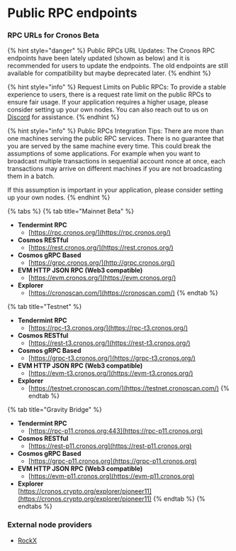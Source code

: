 # Public RPC endpoints

### RPC URLs for Cronos Beta

{% hint style="danger" %}
Public RPCs URL Updates: The Cronos RPC endpoints have been lately updated (shown as below) and it is recommended for users to update the endpoints. The old endpoints are still available for compatibility but maybe deprecated later.
{% endhint %}

{% hint style="info" %}
Request Limits on Public RPCs: To provide a stable experience to users, there is a request rate limit on the public RPCs to ensure fair usage. If your application requires a higher usage, please consider setting up your own nodes. You can also reach out to us on [Discord](https://discord.gg/cGtxgVfGMZ) for assistance.
{% endhint %}

{% hint style="info" %}
Public RPCs Integration Tips: There are more than one machines serving the public RPC services. There is no guarantee that you are served by the same machine every time. This could break the assumptions of some applications. For example when you want to broadcast multiple transactions in sequential account nonce at once, each transactions may arrive on different machines if you are not broadcasting them in a batch.

If this assumption is important in your application, please consider setting up your own nodes.
{% endhint %}

{% tabs %}
{% tab title="Mainnet Beta" %}
* **Tendermint RPC**
  * [https://rpc.cronos.org/](https://rpc.cronos.org/)
* **Cosmos RESTful**
  * [https://rest.cronos.org/](https://rest.cronos.org/)
* **Cosmos gRPC Based**
  * [https://grpc.cronos.org/](http://grpc.cronos.org/)
* **EVM HTTP JSON RPC (Web3 compatible)**
  * [https://evm.cronos.org/](https://evm.cronos.org/)
* **Explorer**
  * [https://cronoscan.com/](https://cronoscan.com/)
{% endtab %}

{% tab title="Testnet" %}
* **Tendermint RPC**
  * [https://rpc-t3.cronos.org/](https://rpc-t3.cronos.org/)
* **Cosmos RESTful**
  * [https://rest-t3.cronos.org/](https://rest-t3.cronos.org/)
* **Cosmos gRPC Based**
  * [https://grpc-t3.cronos.org/](https://grpc-t3.cronos.org/)
* **EVM HTTP JSON RPC (Web3 compatible)**
  * [https://evm-t3.cronos.org/](https://evm-t3.cronos.org/)
* **Explorer**
  * [https://testnet.cronoscan.com/](https://testnet.cronoscan.com/)
{% endtab %}

{% tab title="Gravity Bridge" %}
* **Tendermint RPC**
  * [https://rpc-p11.cronos.org:443](https://rpc-p11.cronos.org)
* **Cosmos RESTful**
  * [https://rest-p11.cronos.org](https://rest-p11.cronos.org)
* **Cosmos gRPC Based**
  * [https://grpc-p11.cronos.org](https://grpc-p11.cronos.org)
* **EVM HTTP JSON RPC (Web3 compatible)**
  * [https://evm-p11.cronos.org](https://evm-p11.cronos.org)
* **Explorer**\
  [https://cronos.crypto.org/explorer/pioneer11](https://cronos.crypto.org/explorer/pioneer11)
{% endtab %}
{% endtabs %}



### External node providers

* [RockX](https://help.rockx.com/en/articles/6153885-guide-to-cronos-free-access-node)&#x20;
